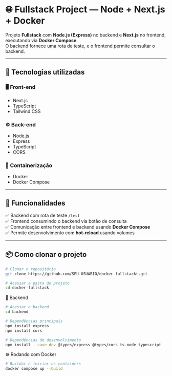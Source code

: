 # 🌐 Fullstack Project — Node + Next.js + Docker

Projeto **Fullstack** com **Node.js (Express)** no backend e **Next.js** no frontend, executando via **Docker Compose**.  
O backend fornece uma rota de teste, e o frontend permite consultar o backend.

---

## 🚀 Tecnologias utilizadas

### 🖥️ Front-end
- Next.js  
- TypeScript  
- Tailwind CSS  

### ⚙️ Back-end
- Node.js  
- Express  
- TypeScript  
- CORS  

### 🐳 Containerização
- Docker  
- Docker Compose  

---

## 🧩 Funcionalidades

✅ Backend com rota de teste `/test`  
✅ Frontend consumindo o backend via botão de consulta  
✅ Comunicação entre frontend e backend usando **Docker Compose**  
✅ Permite desenvolvimento com **hot-reload** usando volumes  

---

## 📦 Como clonar o projeto

```bash
# Clonar o repositório
git clone https://github.com/SEU-USUARIO/docker-fullstackt.git

# Acessar a pasta do projeto
cd docker-fullstack
```

🧠 Backend

```bash
# Acessar o backend
cd backend

# Dependências principais
npm install express
npm install cors

# Dependências de desenvolvimento
npm install --save-dev @types/express @types/cors ts-node typescript
```

⚙️ Rodando com Docker
```bash
# Buildar e iniciar os containers
docker compose up --build
```

